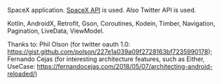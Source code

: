 SpaceX application. [SpaceX API](https://github.com/r-spacex/SpaceX-API) is used.
Also Twitter API is used.

Kotlin, AndroidX, Retrofit, Gson, Coroutines, Kodein, Timber, Navigation, Pagination, LiveData, ViewModel.

Thanks to: 
Phil Olson (for twitter oauth 1.0: https://gist.github.com/polson/227e1a039a09f2728163bf7235990178);
Fernando Cejas (for interesting architecture features, such as Either, UseCase: https://fernandocejas.com/2018/05/07/architecting-android-reloaded/)
